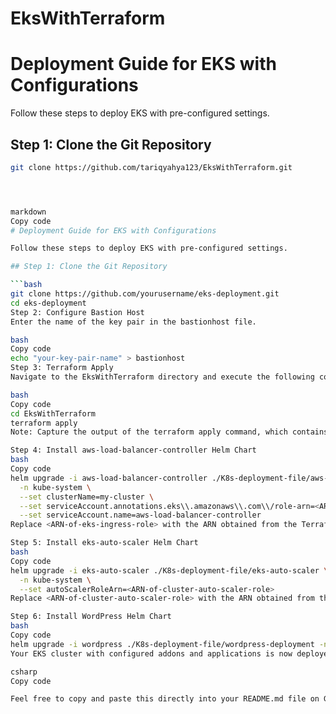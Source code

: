 # EksWithTerraform


# Deployment Guide for EKS with Configurations

Follow these steps to deploy EKS with pre-configured settings.

## Step 1: Clone the Git Repository

```bash
git clone https://github.com/tariqyahya123/EksWithTerraform.git




markdown
Copy code
# Deployment Guide for EKS with Configurations

Follow these steps to deploy EKS with pre-configured settings.

## Step 1: Clone the Git Repository

```bash
git clone https://github.com/yourusername/eks-deployment.git
cd eks-deployment
Step 2: Configure Bastion Host
Enter the name of the key pair in the bastionhost file.

bash
Copy code
echo "your-key-pair-name" > bastionhost
Step 3: Terraform Apply
Navigate to the EksWithTerraform directory and execute the following command to apply Terraform configurations.

bash
Copy code
cd EksWithTerraform
terraform apply
Note: Capture the output of the terraform apply command, which contains the ARNs of the required IAM roles for the autoscaler and aws-load-balancer-controller addons.

Step 4: Install aws-load-balancer-controller Helm Chart
bash
Copy code
helm upgrade -i aws-load-balancer-controller ./K8s-deployment-file/aws-load-balancer-controller \
  -n kube-system \
  --set clusterName=my-cluster \
  --set serviceAccount.annotations.eks\\.amazonaws\\.com\\/role-arn=<ARN-of-eks-ingress-role> \
  --set serviceAccount.name=aws-load-balancer-controller
Replace <ARN-of-eks-ingress-role> with the ARN obtained from the Terraform output.

Step 5: Install eks-auto-scaler Helm Chart
bash
Copy code
helm upgrade -i eks-auto-scaler ./K8s-deployment-file/eks-auto-scaler \
  -n kube-system \
  --set autoScalerRoleArn=<ARN-of-cluster-auto-scaler-role>
Replace <ARN-of-cluster-auto-scaler-role> with the ARN obtained from the Terraform output.

Step 6: Install WordPress Helm Chart
bash
Copy code
helm upgrade -i wordpress ./K8s-deployment-file/wordpress-deployment -n default
Your EKS cluster with configured addons and applications is now deployed successfully. Access the WordPress application to start using your EKS environment.

csharp
Copy code

Feel free to copy and paste this directly into your README.md file on GitHub.
